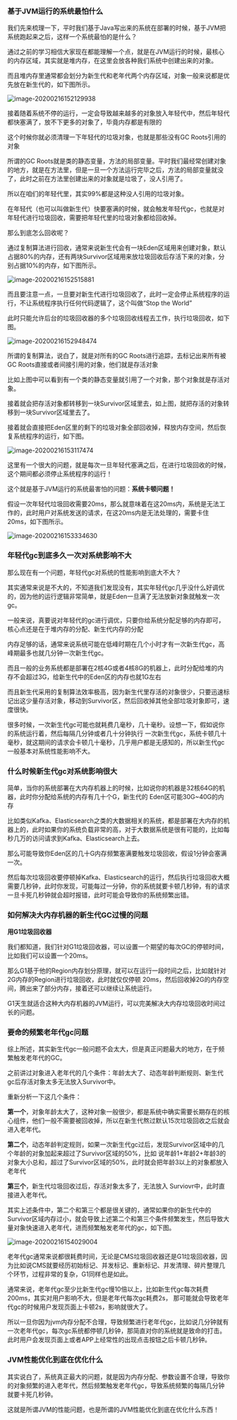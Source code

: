 ### 基于JVM运行的系统最怕什么

我们先来梳理一下，平时我们基于Java写出来的系统在部署的时候，基于JVM把系统跑起来之后，这样一个系统最怕的是什么？

通过之前的学习相信大家现在都能理解一个点，就是在JVM运行的时候，最核心的内存区域，其实就是堆内存，在这里会放各种我们系统中创建出来的对象。

而且堆内存里通常都会划分为新生代和老年代两个内存区域，对象一般来说都是优先放在新生代的，如下图所示。

![image-20200216152129938](image/image-20200216152129938.jpg)

接着随着系统不停的运行，一定会导致越来越多的对象放入年轻代中，然后年轻代都快塞满了，放不下更多的对象了，毕竟内存都是有限的

这个时候你就必须清理一下年轻代的垃圾对象，也就是那些没有GC Roots引用的对象

所谓的GC Roots就是类的静态变量，方法的局部变量。平时我们最经常创建对象的地方，就是在方法里，但是一旦一个方法运行完毕之后，方法的局部变量就没了，此时之前在方法里创建出来的对象就是垃圾了，没人引用了。

所以在咱们的年轻代里，其实99%都是这种没人引用的垃圾对象。

在年轻代（也可以叫做新生代）快要塞满的时候，就会触发年轻代gc，也就是对年轻代进行垃圾回收，需要把年轻代里的垃圾对象都给回收掉。

那么到底怎么回收呢？

通过复制算法进行回收，通常来说新生代会有一块Eden区域用来创建对象，默认占据80%的内存，还有两块Survivor区域用来放垃圾回收后存活下来的对象，分别占据10%的内存，如下图所示。

![image-20200216152515881](image/image-20200216152515881.jpg)

而且要注意一点，一旦要对新生代进行垃圾回收了，此时一定会停止系统程序的运行，不让系统程序执行任何代码逻辑了，这个叫做“Stop the World”

此时只能允许后台的垃圾回收器的多个垃圾回收线程去工作，执行垃圾回收，如下图。

![image-20200216152948474](image/image-20200216152948474.jpg)

所谓的复制算法，说白了，就是对所有的GC Roots进行追踪，去标记出来所有被GC Roots直接或者间接引用的对象，他们就是存活对象

比如上图中可以看到有一个类的静态变量就引用了一个对象，那个对象就是存活对象。

接着就会把存活对象都转移到一块Survivor区域里去，如上图，就把存活的对象转移到一块Survivor区域里去了。

接着就会直接把Eden区里的剩下的垃圾对象全部回收掉，释放内存空间，然后恢复系统程序的运行，如下图。

![image-20200216153117474](image/image-20200216153117474.jpg)

这里有一个很大的问题，就是每次一旦年轻代塞满之后，在进行垃圾回收的时候，这个期间都必须停止系统程序的运行！

这个就是基于JVM运行的系统最害怕的问题：**系统卡顿问题！**

假设一次年轻代垃圾回收需要20ms，那么就意味着在这20ms内，系统是无法工作的，此时用户对系统发送的请求，在这20ms内是无法处理的，需要卡住20ms，如下图所示。

![image-20200216153334630](image/image-20200216153334630.jpg)

### 年轻代gc到底多久一次对系统影响不大

那么现在有一个问题，年轻代gc对系统的性能影响到底大不大？

其实通常来说是不大的，不知道我们发现没有，其实年轻代gc几乎没什么好调优的，因为他的运行逻辑非常简单，就是Eden一旦满了无法放新对象就触发一次gc。

一般来说，真要说对年轻代的gc进行调优，只要你给系统分配足够的内存即可，核心点还是在于堆内存的分配、新生代内存的分配

内存足够的话，通常来说系统可能在低峰时期在几个小时才有一次新生代gc，高峰期最多也就几分钟一次新生代gc。

而且一般的业务系统都是部署在2核4G或者4核8G的机器上，此时分配给堆的内存不会超过3G，给新生代中的Eden区的内存也就1G左右

而且新生代采用的复制算法效率极高，因为新生代里存活的对象很少，只要迅速标记出这少量存活对象，移动到Survivor区，然后回收掉其他全部垃圾对象即可，速度很快。

很多时候，一次新生代gc可能也就耗费几毫秒，几十毫秒。设想一下，假如说你的系统运行着，然后每隔几分钟或者几十分钟执行 一次新生代gc，系统卡顿几十毫秒，就这期间的请求会卡顿几十毫秒，几乎用户都是无感知的，所以新生代gc一般基本对系统性能影响不大。

### 什么时候新生代gc对系统影响很大

简单，当你的系统部署在大内存机器上的时候，比如说你的机器是32核64G的机器，此时你分配给系统的内存有几十个G，新生代的 Eden区可能30G~40G的内存

比如类似Kafka、Elasticsearch之类的大数据相关的系统，都是部署在大内存的机器上的，此时如果你的系统负载非常的高，对于大数据系统是很有可能的，比如每秒几万的访问请求到Kafka、Elasticsearch上去。

那么可能导致你Eden区的几十G内存频繁塞满要触发垃圾回收，假设1分钟会塞满一次。

然后每次垃圾回收要停顿掉Kafka、Elasticsearch的运行，然后执行垃圾回收大概需要几秒钟，此时你发现，可能每过一分钟，你的系统就要卡顿几秒钟，有的请求一旦卡死几秒钟就会超时报错，此时可能会导致你的系统频繁出错。

### 如何解决大内存机器的新生代GC过慢的问题

**用G1垃圾回收器**

我们都知道，我们针对G1垃圾回收器，可以设置一个期望的每次GC的停顿时间，比如我们可以设置一个20ms。

那么G1基于他的Region内存划分原理，就可以在运行一段时间之后，比如就针对2G内存的Region进行垃圾回收，此时就仅仅停顿 20ms，然后回收掉2G的内存空间，腾出来了部分内存，接着还可以继续让系统运行。

G1天生就适合这种大内存机器的JVM运行，可以完美解决大内存垃圾回收时间过长的问题。

### 要命的频繁老年代gc问题

综上所述，其实新生代gc一般问题不会太大，但是真正问题最大的地方，在于频繁触发老年代的GC。

之前讲过对象进入老年代的几个条件：年龄太大了、动态年龄判断规则、新生代gc后存活对象太多无法放入Survivor中。

重新分析一下这几个条件：

**第一个**，对象年龄太大了，这种对象一般很少，都是系统中确实需要长期存在的核心组件，他们一般不需要被回收掉，所以在新生代熬过默认15次垃圾回收之后就会进入老年代。

**第二个**，动态年龄判定规则，如果一次新生代gc过后，发现Survivor区域中的几个年龄的对象加起来超过了Survivor区域的50%，比如
说年龄1+年龄2+年龄3的对象大小总和，超过了Survivor区域的50%，此时就会把年龄3以上的对象都放入老年代

**第三个**，新生代垃圾回收过后，存活对象太多了，无法放入 Surviovr中，此时直接进入老年代。

其实上述条件中，第二个和第三个都是很关键的，通常如果你的新生代中的Survivor区域内存过小，就会导致上述第二个和第三个条件频繁发生，然后导致大量对象快速进入老年代，进而频繁触发老年代的gc，如下图。

![image-20200216154029004](image/image-20200216154029004.jpg)

老年代gc通常来说都很耗费时间，无论是CMS垃圾回收器还是G1垃圾回收器，因为比如说CMS就要经历初始标记、并发标记、重新标记、并发清理、碎片整理几个环节，过程非常的复杂，G1同样也是如此。

通常来说，老年代gc至少比新生代gc慢10倍以上，比如新生代gc每次耗费200ms，其实对用户影响不大，但是老年代每次gc耗费2s， 那可能就会导致老年代gc的时候用户发现页面上卡顿2s，影响就很大了。

所以一旦你因为jvm内存分配不合理，导致频繁进行老年代gc，比如说几分钟就有一次老年代gc，每次gc系统都停顿几秒钟，那简直对你的系统就是致命的打击。此时用户会发现页面上或者APP上经常性的出现点击按钮之后卡顿几秒钟。

### JVM性能优化到底在优化什么

其实说白了，系统真正最大的问题，就是因为内存分配、参数设置不合理，导致你的对象频繁的进入老年代，然后频繁触发老年代gc，导致系统频繁的每隔几分钟就要卡死几秒钟。

这就是所谓JVM的性能问题，也是所谓的JVM性能优化到底在优化什么东西！